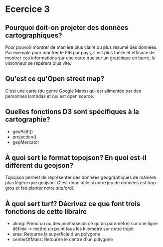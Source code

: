 # Ecercice 3

## Pourquoi doit-on projeter des données cartographiques?

Pour pouvoir montrer de manière plus claire ou plus résumé des données. Par exemple pour montrer le PIB par pays, il est plus facile et efficace de montrer ces informations sur une carte que sur un graphique en barre, le visionneur se repérera plus vite.

## Qu'est ce qu'Open street map?

C'est une carte (du genre Google Maps) qui est alimentée par des personnes lambdas et qui est open source.

## Quelles fonctions D3 sont spécifiques à la cartographie?

- geoPath()
- projection()
- gepMercator

## À quoi sert le format topojson? En quoi est-il différent du geojson?

Topojson permet de représenter des données géographiques de manière plus légère que geojson. C'est donc utile si notre jeu de données est trop gros et fait planter notre site/ordi.

## À quoi sert turf? Décrivez ce que font trois fonctions de cette libraire

- along: Prend un ou des points(selon ce qu'on paramètre) sur une ligne définie -> mettre un point tous les kilomètre sur notre trajet
- area: Retourne la superficie d'un polygone
- centerOfMass: Retourne le centre d'un polygone
